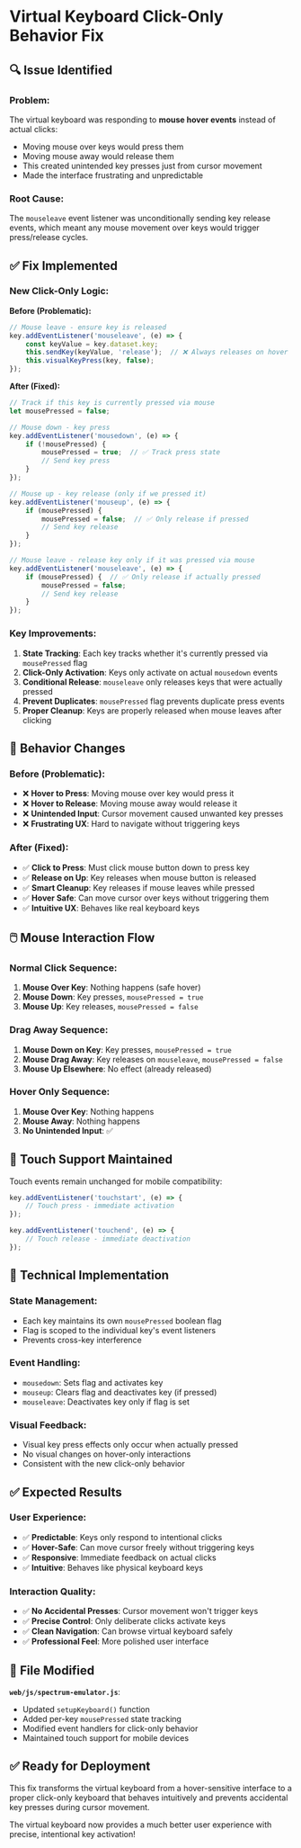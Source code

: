 # Virtual Keyboard Click-Only Behavior Fix

## 🔍 **Issue Identified**

### **Problem:**
The virtual keyboard was responding to **mouse hover events** instead of actual clicks:
- Moving mouse over keys would press them
- Moving mouse away would release them
- This created unintended key presses just from cursor movement
- Made the interface frustrating and unpredictable

### **Root Cause:**
The `mouseleave` event listener was unconditionally sending key release events, which meant any mouse movement over keys would trigger press/release cycles.

## ✅ **Fix Implemented**

### **New Click-Only Logic:**

**Before (Problematic):**
```javascript
// Mouse leave - ensure key is released
key.addEventListener('mouseleave', (e) => {
    const keyValue = key.dataset.key;
    this.sendKey(keyValue, 'release');  // ❌ Always releases on hover
    this.visualKeyPress(key, false);
});
```

**After (Fixed):**
```javascript
// Track if this key is currently pressed via mouse
let mousePressed = false;

// Mouse down - key press
key.addEventListener('mousedown', (e) => {
    if (!mousePressed) {
        mousePressed = true;  // ✅ Track press state
        // Send key press
    }
});

// Mouse up - key release (only if we pressed it)
key.addEventListener('mouseup', (e) => {
    if (mousePressed) {
        mousePressed = false;  // ✅ Only release if pressed
        // Send key release
    }
});

// Mouse leave - release key only if it was pressed via mouse
key.addEventListener('mouseleave', (e) => {
    if (mousePressed) {  // ✅ Only release if actually pressed
        mousePressed = false;
        // Send key release
    }
});
```

### **Key Improvements:**

1. **State Tracking**: Each key tracks whether it's currently pressed via `mousePressed` flag
2. **Click-Only Activation**: Keys only activate on actual `mousedown` events
3. **Conditional Release**: `mouseleave` only releases keys that were actually pressed
4. **Prevent Duplicates**: `mousePressed` flag prevents duplicate press events
5. **Proper Cleanup**: Keys are properly released when mouse leaves after clicking

## 🎯 **Behavior Changes**

### **Before (Problematic):**
- ❌ **Hover to Press**: Moving mouse over key would press it
- ❌ **Hover to Release**: Moving mouse away would release it
- ❌ **Unintended Input**: Cursor movement caused unwanted key presses
- ❌ **Frustrating UX**: Hard to navigate without triggering keys

### **After (Fixed):**
- ✅ **Click to Press**: Must click mouse button down to press key
- ✅ **Release on Up**: Key releases when mouse button is released
- ✅ **Smart Cleanup**: Key releases if mouse leaves while pressed
- ✅ **Hover Safe**: Can move cursor over keys without triggering them
- ✅ **Intuitive UX**: Behaves like real keyboard keys

## 🖱️ **Mouse Interaction Flow**

### **Normal Click Sequence:**
1. **Mouse Over Key**: Nothing happens (safe hover)
2. **Mouse Down**: Key presses, `mousePressed = true`
3. **Mouse Up**: Key releases, `mousePressed = false`

### **Drag Away Sequence:**
1. **Mouse Down on Key**: Key presses, `mousePressed = true`
2. **Mouse Drag Away**: Key releases on `mouseleave`, `mousePressed = false`
3. **Mouse Up Elsewhere**: No effect (already released)

### **Hover Only Sequence:**
1. **Mouse Over Key**: Nothing happens
2. **Mouse Away**: Nothing happens
3. **No Unintended Input**: ✅

## 📱 **Touch Support Maintained**

Touch events remain unchanged for mobile compatibility:
```javascript
key.addEventListener('touchstart', (e) => {
    // Touch press - immediate activation
});

key.addEventListener('touchend', (e) => {
    // Touch release - immediate deactivation
});
```

## 🔧 **Technical Implementation**

### **State Management:**
- Each key maintains its own `mousePressed` boolean flag
- Flag is scoped to the individual key's event listeners
- Prevents cross-key interference

### **Event Handling:**
- `mousedown`: Sets flag and activates key
- `mouseup`: Clears flag and deactivates key (if pressed)
- `mouseleave`: Deactivates key only if flag is set

### **Visual Feedback:**
- Visual key press effects only occur when actually pressed
- No visual changes on hover-only interactions
- Consistent with the new click-only behavior

## ✅ **Expected Results**

### **User Experience:**
- ✅ **Predictable**: Keys only respond to intentional clicks
- ✅ **Hover-Safe**: Can move cursor freely without triggering keys
- ✅ **Responsive**: Immediate feedback on actual clicks
- ✅ **Intuitive**: Behaves like physical keyboard keys

### **Interaction Quality:**
- ✅ **No Accidental Presses**: Cursor movement won't trigger keys
- ✅ **Precise Control**: Only deliberate clicks activate keys
- ✅ **Clean Navigation**: Can browse virtual keyboard safely
- ✅ **Professional Feel**: More polished user interface

## 🚀 **File Modified**

**`web/js/spectrum-emulator.js`**:
- Updated `setupKeyboard()` function
- Added per-key `mousePressed` state tracking
- Modified event handlers for click-only behavior
- Maintained touch support for mobile devices

## ✅ **Ready for Deployment**

This fix transforms the virtual keyboard from a hover-sensitive interface to a proper click-only keyboard that behaves intuitively and prevents accidental key presses during cursor movement.

The virtual keyboard now provides a much better user experience with precise, intentional key activation!
